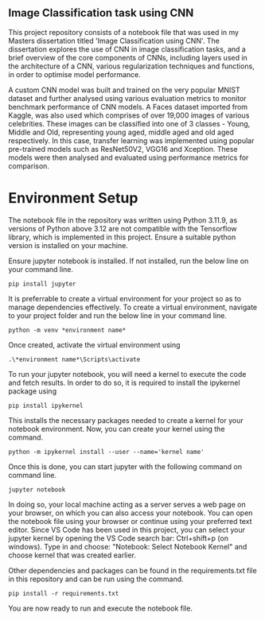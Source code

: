 ## Image Classification task using CNN

This project repository consists of a notebook file that was used in my Masters dissertation titled 'Image Classification using CNN'. The dissertation explores the use of CNN in image classification tasks, and a brief overview of the core components of CNNs, including layers used in the architecture of a CNN, various regularization techniques and functions, in order to optimise model performance. 

A custom CNN model was built and trained on the very popular MNIST dataset and further analysed using various evaluation metrics to monitor benchmark performance of CNN models. A Faces dataset imported from Kaggle, was also used which comprises of over 19,000 images of various celebrities. These images can be classified into one of 3 classes - Young, Middle and Old, representing young aged, middle aged and old aged respectively. In this case, transfer learning was implemented using popular pre-trained models such as ResNet50V2, VGG16 and Xception. These models were then analysed and evaluated using performance metrics for comparison.



# Environment Setup

The notebook file in the repository was written using Python 3.11.9, as versions of Python above 3.12 are not compatible with the Tensorflow library, which is implemented in this project. Ensure a suitable python version is installed on your machine.

Ensure jupyter notebook is installed. If not installed, run the below line on your command line.

`pip install jupyter`

It is preferrable to create a virtual environment for your project so as to manage dependencies effectively. To create a virtual environment, navigate to your project folder and run the below line in your command line.

`python -m venv *environment name*`

Once created, activate the virtual environment using

`.\*environment name*\Scripts\activate`

To run your jupyter notebook, you will need a kernel to execute the code and fetch results. In order to do so, it is required to install the ipykernel package using

`pip install ipykernel`

This installs the necessary packages needed to create a kernel for your notebook environment. Now, you can create your kernel using the command.

`python -m ipykernel install --user --name='kernel name'`

Once this is done, you can start jupyter with the following command on command line.

`jupyter notebook`

In doing so, your local machine acting as a server serves a web page on your browser, on which you can also access your notebook. You can open the notebook file using your browser or continue using your preferred text editor. Since VS Code has been used in this project, you can select your jupyter kernel by opening the VS Code search bar: Ctrl+shift+p (on windows). Type in and choose: "Notebook: Select Notebook Kernel" and choose kernel that was created earlier. 

Other dependencies and packages can be found in the requirements.txt file in this repository and can be run using the command.

`pip install -r requirements.txt`

You are now ready to run and execute the notebook file.

